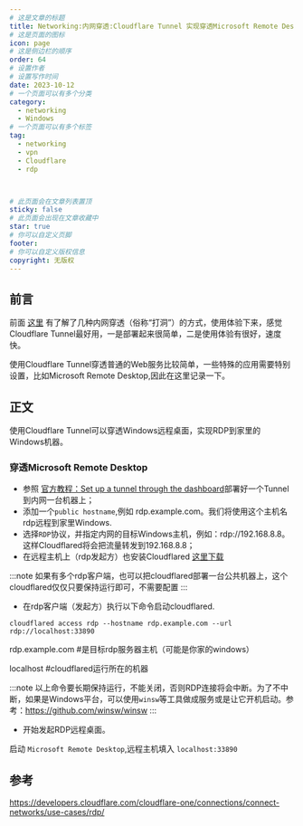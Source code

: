 ```yaml
---
# 这是文章的标题
title: Networking:内网穿透:Cloudflare Tunnel 实现穿透Microsoft Remote Desktop
# 这是页面的图标
icon: page
# 这是侧边栏的顺序
order: 64
# 设置作者
# 设置写作时间
date: 2023-10-12
# 一个页面可以有多个分类
category:
  - networking
  - Windows
# 一个页面可以有多个标签
tag:
  - networking
  - vpn
  - Cloudflare
  - rdp



# 此页面会在文章列表置顶
sticky: false
# 此页面会出现在文章收藏中
star: true
# 你可以自定义页脚
footer: 
# 你可以自定义版权信息
copyright: 无版权
---
```





## 前言

前面 [这里](https://blog.solex-inc.com/zh/%E4%BF%A1%E6%81%AF%E6%8A%80%E6%9C%AF/%E7%BD%91%E7%BB%9C/reverse_proxyies.html) 有了解了几种内网穿透（俗称“打洞”）的方式，使用体验下来，感觉Cloudflare Tunnel最好用，一是部署起来很简单，二是使用体验有很好，速度快。

使用Cloudflare Tunnel穿透普通的Web服务比较简单，一些特殊的应用需要特别设置，比如Microsoft Remote Desktop,因此在这里记录一下。



## 正文

使用Cloudflare Tunnel可以穿透Windows远程桌面，实现RDP到家里的Windows机器。




### 穿透Microsoft Remote Desktop

- 参照 [官方教程：Set up a tunnel through the dashboard](https://developers.cloudflare.com/cloudflare-one/connections/connect-networks/get-started/create-remote-tunnel/)部署好一个Tunnel到内网一台机器上；
- 添加一个`public hostname`,例如 rdp.example.com。我们将使用这个主机名rdp远程到家里Windows.
- 选择`RDP`协议，并指定内网的目标Windows主机，例如：rdp://192.168.8.8。这样Cloudflared将会把流量转发到192.168.8.8；
- 在远程主机上（rdp发起方）也安装Cloudflared [这里下载](https://developers.cloudflare.com/cloudflare-one/connections/connect-networks/downloads/)

:::note
如果有多个rdp客户端，也可以把cloudflared部署一台公共机器上，这个cloudflared仅仅只要保持运行即可，不需要配置
:::

- 在rdp客户端（发起方）执行以下命令启动cloudflared.
```
cloudflared access rdp --hostname rdp.example.com --url rdp://localhost:33890
```
rdp.example.com #是目标rdp服务器主机（可能是你家的windows）

localhost  #cloudflared运行所在的机器

:::note
以上命令要长期保持运行，不能关闭，否则RDP连接将会中断。为了不中断，如果是Windows平台，可以使用`winsw`等工具做成服务或是让它开机启动。参考：https://github.com/winsw/winsw
:::

- 开始发起RDP远程桌面。

启动 `Microsoft Remote Desktop`,远程主机填入 `localhost:33890`



## 参考
https://developers.cloudflare.com/cloudflare-one/connections/connect-networks/use-cases/rdp/